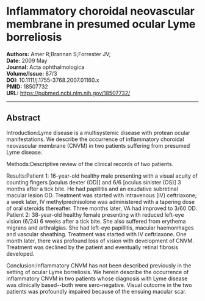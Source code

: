 # Inflammatory choroidal neovascular membrane in presumed ocular Lyme borreliosis

**Authors:** Amer R;Brannan S;Forrester JV;  
**Date:** 2009 May  
**Journal:** Acta ophthalmologica  
**Volume/Issue:** 87/3  
**DOI:** 10.1111/j.1755-3768.2007.01160.x  
**PMID:** 18507732  
**URL:** https://pubmed.ncbi.nlm.nih.gov/18507732/

---

## Abstract

Introduction:Lyme disease is a multisystemic disease with protean ocular manifestations. We describe the occurrence of inflammatory choroidal neovascular membrane (CNVM) in two patients suffering from presumed Lyme disease.

Methods:Descriptive review of the clinical records of two patients.

Results:Patient 1: 16-year-old healthy male presenting with a visual acuity of counting fingers [oculus dexter (OD)] and 6/6 [oculus sinister (OS)] 3 months after a tick bite. He had papillitis and an exudative subretinal macular lesion OD. Treatment was started with intravenous (IV) ceftriaxone; a week later, IV methylprednisolone was administered with a tapering dose of oral steroids thereafter. Three months later, VA had improved to 3/60 OD. Patient 2: 38-year-old healthy female presenting with reduced left-eye vision (6/24) 6 weeks after a tick bite. She also suffered from erythema migrans and arthralgias. She had left-eye papillitis, macular haemorrhages and vascular sheathing. Treatment was started with IV ceftriaxone. One month later, there was profound loss of vision with development of CNVM. Treatment was declined by the patient and eventually retinal fibrosis developed.

Conclusion:Inflammatory CNVM has not been described previously in the setting of ocular Lyme borreliosis. We herein describe the occurrence of inflammatory CNVM in two patients whose diagnosis with Lyme disease was clinically based--both were sero-negative. Visual outcome in the two patients was profoundly impaired because of the ensuing macular scar.
